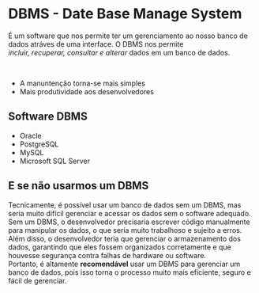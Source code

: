 # DBMS - Date Base Manage System

É um software que nos permite ter um gerenciamento ao nosso banco de dados atráves de uma interface. O DBMS nos permite </br>
_incluir, recuperar, consultar e alterar_ dados em um banco de dados. </br>


</br>

* A manuntenção torna-se mais simples
* Mais produtividade aos desenvolvedores

## Software DBMS
- Oracle
- PostgreSQL
- MySQL
- Microsoft SQL Server


## E se não usarmos um DBMS
Tecnicamente, é possível usar um banco de dados sem um DBMS, mas seria muito difícil gerenciar e acessar os dados sem o software adequado. </br>
Sem um DBMS, o desenvolvedor precisaria escrever código manualmente para manipular os dados, o que seria muito trabalhoso e sujeito a erros. Além disso, o desenvolvedor teria que gerenciar o armazenamento dos dados, garantindo que eles fossem organizados corretamente e que houvesse segurança contra falhas de hardware ou software. </br>
Portanto, é altamente __recomendável__ usar um DBMS para gerenciar um banco de dados, pois isso torna o processo muito mais eficiente, seguro e fácil de gerenciar.
